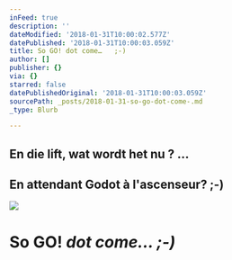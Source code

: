 ```yaml
---
inFeed: true
description: ''
dateModified: '2018-01-31T10:00:02.577Z'
datePublished: '2018-01-31T10:00:03.059Z'
title: So GO! dot come…   ;-)
author: []
publisher: {}
via: {}
starred: false
datePublishedOriginal: '2018-01-31T10:00:03.059Z'
sourcePath: _posts/2018-01-31-so-go-dot-come-.md
_type: Blurb

---
```

## En die lift, wat wordt het nu ? ...

## En attendant Godot à l'ascenseur? ;-)
![](https://the-grid-user-content.s3-us-west-2.amazonaws.com/b4539179-0928-40e2-bc80-a589d06c0acd.png)

# So GO! _dot come... ;-)_